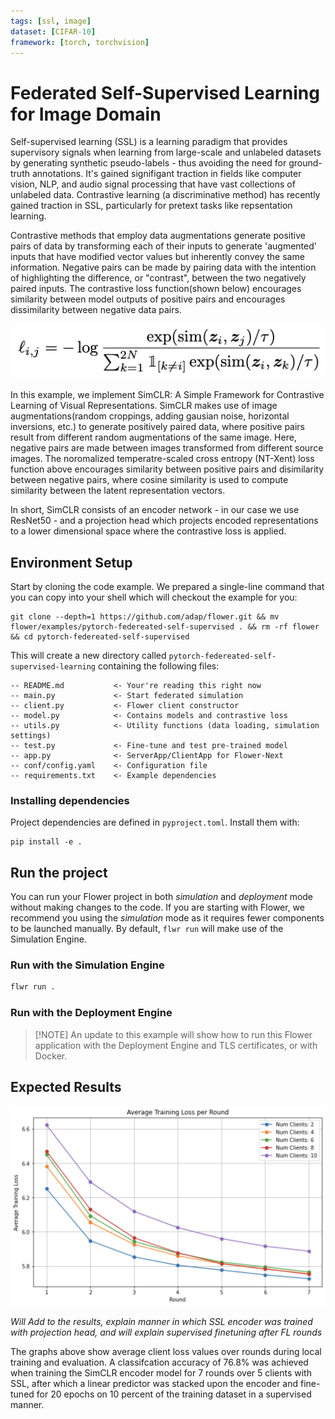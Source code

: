 ```yaml
---
tags: [ssl, image]
dataset: [CIFAR-10]
framework: [torch, torchvision]
---
```


# Federated Self-Supervised Learning for Image Domain

Self-supervised learning (SSL) is a learning paradigm that provides supervisory signals when learning from large-scale and unlabeled datasets by generating synthetic pseudo-labels - thus avoiding the need for ground-truth annotations. It's gained signifigant traction in fields like computer vision, NLP, and audio signal processing that have vast collections of unlabeled data. Contrastive learning (a discriminative method) has recently gained traction in SSL, particularly for pretext tasks like repsentation learning. 

Contrastive methods that employ data augmentations generate positive pairs of data by transforming each of their inputs to generate 'augmented' inputs that have modified vector values but inherently convey the same information. Negative pairs can be made by pairing data with the intention of highlighting the difference, or "contrast", between the two negatively paired inputs. The contrastive loss function(shown below) encourages similarity between model outputs of positive pairs and encourages dissimilarity between negative data pairs.

<p align="center">
  <img src="_static/loss_eq.png" />
</p>


In this example, we implement SimCLR: A Simple Framework for Contrastive Learning of Visual Representations. SimCLR makes use of image augmentations(random croppings, adding gausian noise, horizontal inversions, etc.) to generate positively paired data, where positive pairs result from different random augmentations of the same image. Here, negative pairs are made between images transformed from different source images. The noromalized temperatre-scaled cross entropy (NT-Xent) loss function above encourages similarity between positive pairs and disimilarity between negative pairs, where cosine similarity is used to compute similarity between the latent representation vectors.


In short, SimCLR consists of an encoder network - in our case we use ResNet50 - and a projection head which projects encoded representations to a lower dimensional space where the contrastive loss is applied.


## Environment Setup

Start by cloning the code example. We prepared a single-line command that you can copy into your shell which will checkout the example for you:

```shell
git clone --depth=1 https://github.com/adap/flower.git && mv flower/examples/pytorch-federeated-self-supervised . && rm -rf flower && cd pytorch-federeated-self-supervised
```

This will create a new directory called `pytorch-federeated-self-supervised-learning` containing the following files:

```
-- README.md           <- Your're reading this right now
-- main.py             <- Start federated simulation
-- client.py           <- Flower client constructor
-- model.py            <- Contains models and contrastive loss
-- utils.py            <- Utility functions (data loading, simulation settings)
-- test.py             <- Fine-tune and test pre-trained model
-- app.py              <- ServerApp/ClientApp for Flower-Next
-- conf/config.yaml    <- Configuration file
-- requirements.txt    <- Example dependencies
```


### Installing dependencies

Project dependencies are defined in `pyproject.toml`. Install them with:

```shell
pip install -e .
```

## Run the project

You can run your Flower project in both _simulation_ and _deployment_ mode without making changes to the code. If you are starting with Flower, we recommend you using the _simulation_ mode as it requires fewer components to be launched manually. By default, `flwr run` will make use of the Simulation Engine.

### Run with the Simulation Engine

```bash
flwr run .
```

### Run with the Deployment Engine

> \[!NOTE\]
> An update to this example will show how to run this Flower application with the Deployment Engine and TLS certificates, or with Docker.


## Expected Results

<p align="center">
  <img src="_static/loss_graph1.png" />
</p>



*Will Add to the results, explain manner in which SSL encoder was trained with projection head, and will explain supervised finetuning after FL rounds* 

The graphs above show average client loss values over rounds during local training and evaluation. A classifcation accuracy of 76.8% was achieved when training the SimCLR encoder model for 7 rounds over 5 clients with SSL, after which a linear predictor was stacked upon the encoder and fine-tuned for 20 epochs on 10 percent of the training dataset in a supervised manner.
